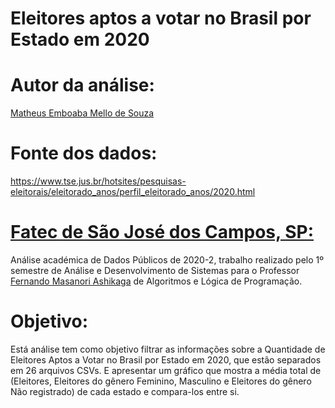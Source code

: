 # Eleitores aptos a votar no Brasil por Estado em 2020

# Autor da análise:

[Matheus Emboaba Mello de Souza](https://github.com/MatheusEmboabaTeteu)

# Fonte dos dados:

https://www.tse.jus.br/hotsites/pesquisas-eleitorais/eleitorado_anos/perfil_eleitorado_anos/2020.html

# [Fatec de São José dos Campos, SP:](https://fatecsjc-prd.azurewebsites.net/index.php)

Análise académica de Dados Públicos de 2020-2, trabalho realizado pelo 1º semestre de Análise e Desenvolvimento de Sistemas para o Professor [Fernando Masanori Ashikaga](https://github.com/fmasanori) de Algoritmos e Lógica de Programação.

# Objetivo:

Está análise tem como objetivo filtrar as informações sobre a Quantidade de Eleitores Aptos a Votar no Brasil por Estado em 2020, que estão separados em 26 arquivos CSVs. E apresentar um gráfico que mostra a média total de (Eleitores, Eleitores do gênero Feminino, Masculino e Eleitores do gênero Não registrado) de cada estado e compara-los entre si.
